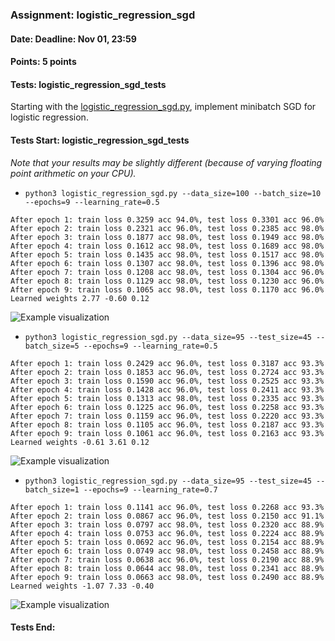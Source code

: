 ### Assignment: logistic_regression_sgd
#### Date: Deadline: Nov 01, 23:59
#### Points: 5 points
#### Tests: logistic_regression_sgd_tests

Starting with the [logistic_regression_sgd.py](https://github.com/ufal/npfl129/tree/master/labs/03/logistic_regression_sgd.py),
implement minibatch SGD for logistic regression.

#### Tests Start: logistic_regression_sgd_tests
_Note that your results may be slightly different (because of varying floating point arithmetic on your CPU)._
- `python3 logistic_regression_sgd.py --data_size=100 --batch_size=10 --epochs=9 --learning_rate=0.5`
```
After epoch 1: train loss 0.3259 acc 94.0%, test loss 0.3301 acc 96.0%
After epoch 2: train loss 0.2321 acc 96.0%, test loss 0.2385 acc 98.0%
After epoch 3: train loss 0.1877 acc 98.0%, test loss 0.1949 acc 98.0%
After epoch 4: train loss 0.1612 acc 98.0%, test loss 0.1689 acc 98.0%
After epoch 5: train loss 0.1435 acc 98.0%, test loss 0.1517 acc 98.0%
After epoch 6: train loss 0.1307 acc 98.0%, test loss 0.1396 acc 98.0%
After epoch 7: train loss 0.1208 acc 98.0%, test loss 0.1304 acc 96.0%
After epoch 8: train loss 0.1129 acc 98.0%, test loss 0.1230 acc 96.0%
After epoch 9: train loss 0.1065 acc 98.0%, test loss 0.1170 acc 96.0%
Learned weights 2.77 -0.60 0.12
```
![Example visualization](//ufal.mff.cuni.cz/~straka/courses/npfl129/2122/tasks/figures/logistic_regression_sgd_1.svgz)
- `python3 logistic_regression_sgd.py --data_size=95 --test_size=45 --batch_size=5 --epochs=9 --learning_rate=0.5`
```
After epoch 1: train loss 0.2429 acc 96.0%, test loss 0.3187 acc 93.3%
After epoch 2: train loss 0.1853 acc 96.0%, test loss 0.2724 acc 93.3%
After epoch 3: train loss 0.1590 acc 96.0%, test loss 0.2525 acc 93.3%
After epoch 4: train loss 0.1428 acc 96.0%, test loss 0.2411 acc 93.3%
After epoch 5: train loss 0.1313 acc 98.0%, test loss 0.2335 acc 93.3%
After epoch 6: train loss 0.1225 acc 96.0%, test loss 0.2258 acc 93.3%
After epoch 7: train loss 0.1159 acc 96.0%, test loss 0.2220 acc 93.3%
After epoch 8: train loss 0.1105 acc 96.0%, test loss 0.2187 acc 93.3%
After epoch 9: train loss 0.1061 acc 96.0%, test loss 0.2163 acc 93.3%
Learned weights -0.61 3.61 0.12
```
![Example visualization](//ufal.mff.cuni.cz/~straka/courses/npfl129/2122/tasks/figures/logistic_regression_sgd_2.svgz)
- `python3 logistic_regression_sgd.py --data_size=95 --test_size=45 --batch_size=1 --epochs=9 --learning_rate=0.7`
```
After epoch 1: train loss 0.1141 acc 96.0%, test loss 0.2268 acc 93.3%
After epoch 2: train loss 0.0867 acc 96.0%, test loss 0.2150 acc 91.1%
After epoch 3: train loss 0.0797 acc 98.0%, test loss 0.2320 acc 88.9%
After epoch 4: train loss 0.0753 acc 96.0%, test loss 0.2224 acc 88.9%
After epoch 5: train loss 0.0692 acc 96.0%, test loss 0.2154 acc 88.9%
After epoch 6: train loss 0.0749 acc 98.0%, test loss 0.2458 acc 88.9%
After epoch 7: train loss 0.0638 acc 96.0%, test loss 0.2190 acc 88.9%
After epoch 8: train loss 0.0644 acc 98.0%, test loss 0.2341 acc 88.9%
After epoch 9: train loss 0.0663 acc 98.0%, test loss 0.2490 acc 88.9%
Learned weights -1.07 7.33 -0.40
```
![Example visualization](//ufal.mff.cuni.cz/~straka/courses/npfl129/2122/tasks/figures/logistic_regression_sgd_3.svgz)
#### Tests End:
